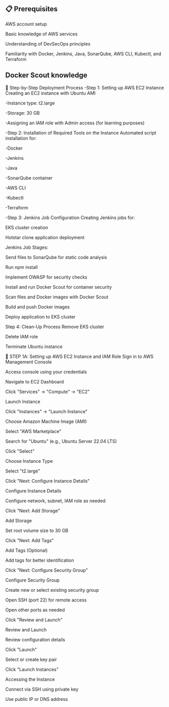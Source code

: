 ## 📋 Prerequisites
AWS account setup

Basic knowledge of AWS services

Understanding of DevSecOps principles

Familiarity with Docker, Jenkins, Java, SonarQube, AWS CLI, Kubectl, and Terraform

## Docker Scout knowledge

🚀 Step-by-Step Deployment Process
-Step 1: Setting up AWS EC2 Instance
Creating an EC2 instance with Ubuntu AMI

-Instance type: t2.large

-Storage: 30 GB

-Assigning an IAM role with Admin access (for learning purposes)

-Step 2: Installation of Required Tools on the Instance
Automated script installation for:

-Docker

-Jenkins

-Java

-SonarQube container

-AWS CLI

-Kubectl

-Terraform

-Step 3: Jenkins Job Configuration
Creating Jenkins jobs for:

EKS cluster creation

Hotstar clone application deployment

Jenkins Job Stages:

Send files to SonarQube for static code analysis

Run npm install

Implement OWASP for security checks

Install and run Docker Scout for container security

Scan files and Docker images with Docker Scout

Build and push Docker images

Deploy application to EKS cluster

Step 4: Clean-Up Process
Remove EKS cluster

Delete IAM role

Terminate Ubuntu instance

🔧 STEP 1A: Setting up AWS EC2 Instance and IAM Role
Sign in to AWS Management Console

Access console using your credentials

Navigate to EC2 Dashboard

Click "Services" → "Compute" → "EC2"

Launch Instance

Click "Instances" → "Launch Instance"

Choose Amazon Machine Image (AMI)

Select "AWS Marketplace"

Search for "Ubuntu" (e.g., Ubuntu Server 22.04 LTS)

Click "Select"

Choose Instance Type

Select "t2.large"

Click "Next: Configure Instance Details"

Configure Instance Details

Configure network, subnet, IAM role as needed

Click "Next: Add Storage"

Add Storage

Set root volume size to 30 GB

Click "Next: Add Tags"

Add Tags (Optional)

Add tags for better identification

Click "Next: Configure Security Group"

Configure Security Group

Create new or select existing security group

Open SSH (port 22) for remote access

Open other ports as needed

Click "Review and Launch"

Review and Launch

Review configuration details

Click "Launch"

Select or create key pair

Click "Launch Instances"

Accessing the Instance

Connect via SSH using private key

Use public IP or DNS address
